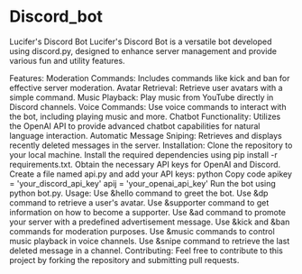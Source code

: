 # Discord_bot

Lucifer's Discord Bot
Lucifer's Discord Bot is a versatile bot developed using discord.py, designed to enhance server management and provide various fun and utility features.

Features:
Moderation Commands: Includes commands like kick and ban for effective server moderation.
Avatar Retrieval: Retrieve user avatars with a simple command.
Music Playback: Play music from YouTube directly in Discord channels.
Voice Commands: Use voice commands to interact with the bot, including playing music and more.
Chatbot Functionality: Utilizes the OpenAI API to provide advanced chatbot capabilities for natural language interaction.
Automatic Message Sniping: Retrieves and displays recently deleted messages in the server.
Installation:
Clone the repository to your local machine.
Install the required dependencies using pip install -r requirements.txt.
Obtain the necessary API keys for OpenAI and Discord.
Create a file named api.py and add your API keys:
python
Copy code
apikey = 'your_discord_api_key'
apij = 'your_openai_api_key'
Run the bot using python bot.py.
Usage:
Use &hello command to greet the bot.
Use &dp command to retrieve a user's avatar.
Use &supporter command to get information on how to become a supporter.
Use &ad command to promote your server with a predefined advertisement message.
Use &kick and &ban commands for moderation purposes.
Use &music commands to control music playback in voice channels.
Use &snipe command to retrieve the last deleted message in a channel.
Contributing:
Feel free to contribute to this project by forking the repository and submitting pull requests.
